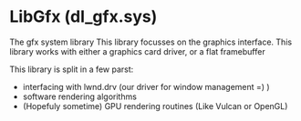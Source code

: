 # LibGfx (dl_gfx.sys)

The gfx system library
This library focusses on the graphics interface. This library works with either a graphics card driver, or a flat framebuffer

This library is split in a few parst:
 - interfacing with lwnd.drv (our driver for window management =) )
 - software rendering algorithms
 - (Hopefuly sometime) GPU rendering routines (Like Vulcan or OpenGL)
